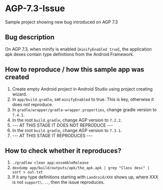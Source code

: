 # AGP-7.3-Issue
Sample project showing new bug introduced on AGP 7.3

## Bug description
On AGP 7.3, when minify is enabled (`minifyEnabled true`), the application apk dexes contain type definitions from the Android Framework.

## How to reproduce / how this sample app was created
1. Create empty Android project in Android Studio using project creating wizard.
2. In `app/build.gradle`, set `minifyEnabled` to true. This is key, otherwise it does not reproduce.
3. In `gradle/wrapper/gradle-wrapper.properties`, change gradle version to `7.4.1`.
4. In the root `build.gradle`, change AGP version to `7.2.2`.
5. --- AT THIS STAGE IT DOES NOT REPRODUCE ---
6. In the root `build.gradle`, change AGP version to `7.3.1`.
7. --- AT THIS STAGE IT REPRODUCES ---

## How to check whether it reproduces?
1. `./gradlew clean app:assembleRelease`
2. `dexdump app/build/outputs/apk/the_apk.apk | grep "Class desc" | sort > out.txt`
3. If it any type definitions starting with `Landroid/XXX` shows up, where XXX is not `support\...`, then the issue reproduces.
